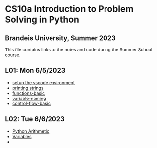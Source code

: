 # CS10a Introduction to Problem Solving in Python
## Brandeis University, Summer 2023
This file contains links to the notes and code during the Summer School course.

## L01: Mon 6/5/2023
* [setup the vscode environment](../notes/vscode.md)
* [printing strings](../notes/printing_strings.md)
* [functions-basic](../notes/functions_basic.md)
* [variable-naming](../notes/variable_naming.md)
* [control-flow-basic](../notes/control_flow_basic.md)

## L02: Tue 6/6/2023
* [Python Arithmetic](../notes/python_arithmetic.md)
* [Variables](../notes/variables.md)
* 












